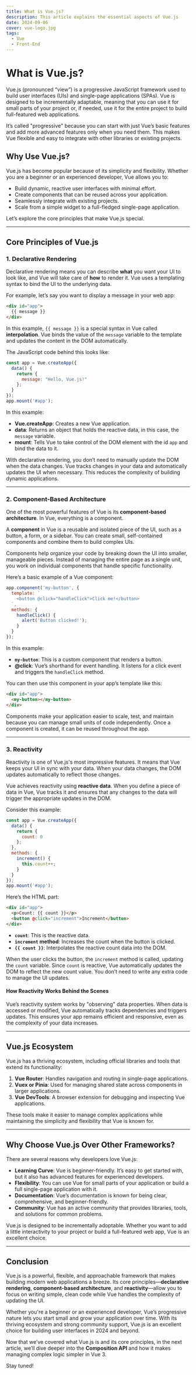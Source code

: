 ```yaml
---
title: What is Vue.js?
description: This article explains the essential aspects of Vue.js 
date: 2024-09-06
cover: vue-logo.jpg
tags:
  - Vue
  - Front-End
---
```



# What is Vue.js?

Vue.js (pronounced “view”) is a progressive JavaScript framework used to build user interfaces (UIs) and single-page applications (SPAs). Vue is designed to be incrementally adaptable, meaning that you can use it for small parts of your project or, if needed, use it for the entire project to build full-featured web applications.

It’s called "progressive" because you can start with just Vue’s basic features and add more advanced features only when you need them. This makes Vue flexible and easy to integrate with other libraries or existing projects.

## Why Use Vue.js?

Vue.js has become popular because of its simplicity and flexibility. Whether you are a beginner or an experienced developer, Vue allows you to:

- Build dynamic, reactive user interfaces with minimal effort.
- Create components that can be reused across your application.
- Seamlessly integrate with existing projects.
- Scale from a simple widget to a full-fledged single-page application.

Let’s explore the core principles that make Vue.js special.

---

## Core Principles of Vue.js

### 1. Declarative Rendering

Declarative rendering means you can describe **what** you want your UI to look like, and Vue will take care of **how** to render it. Vue uses a templating syntax to bind the UI to the underlying data.

For example, let’s say you want to display a message in your web app:

```html
<div id="app">
  {{ message }}
</div>
```

In this example, `{{ message }}` is a special syntax in Vue called **interpolation**. Vue binds the value of the `message` variable to the template and updates the content in the DOM automatically.

The JavaScript code behind this looks like:

```javascript
const app = Vue.createApp({
  data() {
    return {
      message: "Hello, Vue.js!"
    };
  }
});
app.mount('#app');
```

In this example:
- **Vue.createApp**: Creates a new Vue application.
- **data**: Returns an object that holds the reactive data, in this case, the `message` variable.
- **mount**: Tells Vue to take control of the DOM element with the id `app` and bind the data to it.

With declarative rendering, you don’t need to manually update the DOM when the data changes. Vue tracks changes in your data and automatically updates the UI when necessary. This reduces the complexity of building dynamic applications.

---

### 2. Component-Based Architecture

One of the most powerful features of Vue is its **component-based architecture**. In Vue, everything is a component.

A **component** in Vue is a reusable and isolated piece of the UI, such as a button, a form, or a sidebar. You can create small, self-contained components and combine them to build complex UIs.

Components help organize your code by breaking down the UI into smaller, manageable pieces. Instead of managing the entire page as a single unit, you work on individual components that handle specific functionality.

Here’s a basic example of a Vue component:

```javascript
app.component('my-button', {
  template: `
    <button @click="handleClick">Click me!</button>
  `,
  methods: {
    handleClick() {
      alert('Button clicked!');
    }
  }
});
```

In this example:
- **`my-button`**: This is a custom component that renders a button.
- **@click**: Vue’s shorthand for event handling. It listens for a click event and triggers the `handleClick` method.

You can then use this component in your app’s template like this:

```html
<div id="app">
  <my-button></my-button>
</div>
```

Components make your application easier to scale, test, and maintain because you can manage small units of code independently. Once a component is created, it can be reused throughout the app.

---

### 3. Reactivity

Reactivity is one of Vue.js's most impressive features. It means that Vue keeps your UI in sync with your data. When your data changes, the DOM updates automatically to reflect those changes.

Vue achieves reactivity using **reactive data**. When you define a piece of data in Vue, Vue tracks it and ensures that any changes to the data will trigger the appropriate updates in the DOM.

Consider this example:

```javascript
const app = Vue.createApp({
  data() {
    return {
      count: 0
    };
  },
  methods: {
    increment() {
      this.count++;
    }
  }
});
app.mount('#app');
```

Here’s the HTML part:

```html
<div id="app">
  <p>Count: {{ count }}</p>
  <button @click="increment">Increment</button>
</div>
```

- **`count`**: This is the reactive data.
- **`increment` method**: Increases the count when the button is clicked.
- **`{{ count }}`**: Interpolates the reactive count data into the DOM.

When the user clicks the button, the `increment` method is called, updating the `count` variable. Since `count` is reactive, Vue automatically updates the DOM to reflect the new count value. You don’t need to write any extra code to manage the UI updates.

#### How Reactivity Works Behind the Scenes

Vue’s reactivity system works by "observing" data properties. When data is accessed or modified, Vue automatically tracks dependencies and triggers updates. This ensures your app remains efficient and responsive, even as the complexity of your data increases.

---

## Vue.js Ecosystem

Vue.js has a thriving ecosystem, including official libraries and tools that extend its functionality:

1. **Vue Router**: Handles navigation and routing in single-page applications.
2. **Vuex or Pinia**: Used for managing shared state across components in larger applications.
3. **Vue DevTools**: A browser extension for debugging and inspecting Vue applications.

These tools make it easier to manage complex applications while maintaining the simplicity and flexibility that Vue is known for.

---

## Why Choose Vue.js Over Other Frameworks?

There are several reasons why developers love Vue.js:

- **Learning Curve**: Vue is beginner-friendly. It’s easy to get started with, but it also has advanced features for experienced developers.
- **Flexibility**: You can use Vue for small parts of your application or build a full single-page application with it.
- **Documentation**: Vue’s documentation is known for being clear, comprehensive, and beginner-friendly.
- **Community**: Vue has an active community that provides libraries, tools, and solutions for common problems.

Vue.js is designed to be incrementally adoptable. Whether you want to add a little interactivity to your project or build a full-featured web app, Vue is an excellent choice.

---

## Conclusion

Vue.js is a powerful, flexible, and approachable framework that makes building modern web applications a breeze. Its core principles—**declarative rendering**, **component-based architecture**, and **reactivity**—allow you to focus on writing simple, clean code while Vue handles the complexity of updating the UI.

Whether you're a beginner or an experienced developer, Vue’s progressive nature lets you start small and grow your application over time. With its thriving ecosystem and strong community support, Vue.js is an excellent choice for building user interfaces in 2024 and beyond.

Now that we’ve covered what Vue.js is and its core principles, in the next article, we’ll dive deeper into the **Composition API** and how it makes managing complex logic simpler in Vue 3.

Stay tuned!

